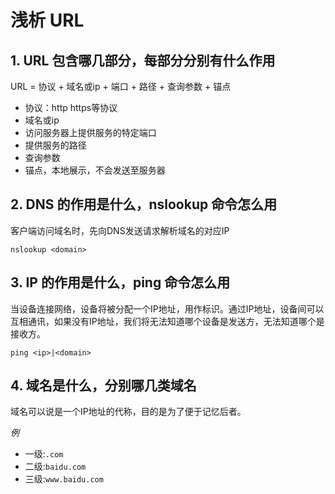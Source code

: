 # 浅析 URL
## 1. URL 包含哪几部分，每部分分别有什么作用

URL = 协议 + 域名或ip + 端口 + 路径 + 查询参数 + 锚点

- 协议：http https等协议
- 域名或ip
- 访问服务器上提供服务的特定端口
- 提供服务的路径
- 查询参数
- 锚点，本地展示，不会发送至服务器


## 2. DNS 的作用是什么，nslookup 命令怎么用

客户端访问域名时，先向DNS发送请求解析域名的对应IP

`nslookup <domain>`



## 3. IP 的作用是什么，ping 命令怎么用

当设备连接网络，设备将被分配一个IP地址，用作标识。通过IP地址，设备间可以互相通讯，如果没有IP地址，我们将无法知道哪个设备是发送方，无法知道哪个是接收方。

`ping <ip>|<domain>`


## 4. 域名是什么，分别哪几类域名

域名可以说是一个IP地址的代称，目的是为了便于记忆后者。

*例*
- 一级:`.com`
- 二级:`baidu.com`
- 三级:`www.baidu.com`
